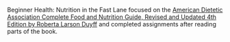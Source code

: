 Beginner Health: Nutrition in the Fast Lane focused on the [American Dietetic Association Complete Food and Nutrition Guide, Revised and Updated 4th Edition by Roberta Larson Duyff](https://www.amazon.com/gp/product/0470912073/ref=oh_aui_detailpage_o06_s00?ie=UTF8&psc=1) and completed assignments after reading parts of the book.